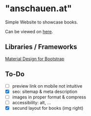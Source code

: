 # "anschauen.at"

Simple Website to showcase books.

Can be viewed on [here](https://m-gschwandtner.github.io/anschauen.at/).

## Libraries / Frameworks

[Material Design for Bootstrap](https://mdbootstrap.com)

## To-Do

- [ ] preview link on mobile not intuitive
- [x] seo: sitemap & meta description
- [ ] images in proper format & compress
- [ ] accessibility: alt, ...
- [x] secund layout for books (img right)
